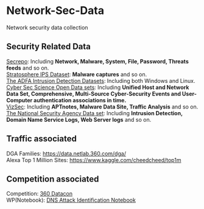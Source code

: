 # Network-Sec-Data
Network security data collection
## Security Related Data  
[Secrepo](http://www.secrepo.com/#about): Including **Network, Malware, System, File, Password, Threats feeds** and so on.   
[Stratosphere IPS Dataset](https://www.stratosphereips.org/category/dataset.html): **Malware captures** and so on.  
[The ADFA Intrusion Detection Datasets](https://www.unsw.adfa.edu.au/unsw-canberra-cyber/cybersecurity/ADFA-IDS-Datasets/): Including both Windows and Linux.   
[Cyber Sec Science Open Data sets](https://csr.lanl.gov/data/): Including **Unified Host and Network Data Set, Comprehensive, Multi-Source Cyber-Security Events and User-Computer authentication associations in time.**  
[VizSec](https://vizsec.org/data/): Including **APTnotes, Malware Data Site, Traffic Analysis** and so on.
[The National Security Agency Data set](https://westpoint.edu/centers-and-research/cyber-research-center/data-sets): Including **Intrusion Detection, Domain Name Service Logs, Web Server logs** and so on.
## Traffic associated  
DGA Families: https://data.netlab.360.com/dga/  
Alexa Top 1 Million Sites: https://www.kaggle.com/cheedcheed/top1m  
## Competition associated
Competition: [360 Datacon](http://butian.360.net/Active/dataconDetail.html#gj)  
WP(Notebook): [DNS Attack Identification Notebook](http://momomoxiaoxi.com/%E6%95%B0%E6%8D%AE%E5%88%86%E6%9E%90/2019/04/24/datacondns1/) 


